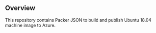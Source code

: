 ## Overview 

This repository contains Packer JSON to build and publish Ubuntu 18.04 machine image to Azure.